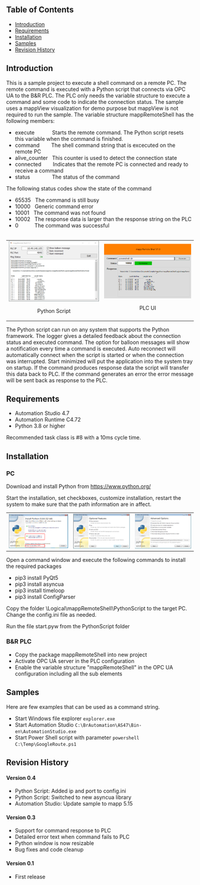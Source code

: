 ## Table of Contents
* [Introduction](#Introduction)
* [Requirements](#Requirements)
* [Installation](#Installation)
* [Samples](#Samples)
* [Revision History](#Revision-History)

<a name="Introduction"></a>
## Introduction
This is a sample project to execute a shell command on a remote PC. The remote command is executed with a Python script that connects via OPC UA to the B&R PLC. The PLC only needs the variable structure to execute a command and some code to indicate the connection status. The sample uses a mappView visualization for demo purpose but mappView is not required to run the sample. The variable structure mappRemoteShell has the following members:

* execute &nbsp;&nbsp;&nbsp;&nbsp;&nbsp;&nbsp;&nbsp;&nbsp;&nbsp;&nbsp; Starts the remote command. The Python script resets this variable when the command is finished.
* command &nbsp;&nbsp;&nbsp;&nbsp;&nbsp;&nbsp; The shell command string that is excecuted on the remote PC
* alive_counter &nbsp; This counter is used to detect the connection state
* connected &nbsp;&nbsp;&nbsp;&nbsp;&nbsp;&nbsp; Indicates that the remote PC is connected and ready to receive a command
* status  &nbsp;&nbsp;&nbsp;&nbsp;&nbsp;&nbsp;&nbsp;&nbsp;&nbsp;&nbsp;&nbsp;&nbsp;&nbsp; The status of the command

The following status codes show the state of the command<br/>
* 65535 &nbsp;&nbsp;The command is still busy<br/>
* 10000 &nbsp;&nbsp;Generic command error<br/>
* 10001 &nbsp;&nbsp;The command was not found<br/>
* 10002 &nbsp;&nbsp;The response data is larger than the response string on the PLC<br/>
* 0 &nbsp;&nbsp;&nbsp;&nbsp;&nbsp;&nbsp;&nbsp;&nbsp;&nbsp; The command was successful
<br/><br/>

<table><tr><td><img src='Docs/screenshot_python.png' width=400><p align="center">Python Script</p></td><td><img src='Docs/screenshot_plc.png' width=400><p align="center">PLC UI</p></td></tr></table>

The Python script can run on any system that supports the Python framework. The logger gives a detailed feedback about the connection status and executed command. The option for balloon messages will show a notification every time a command is executed. Auto reconnect will automatically connect when the script is started or when the connection was interrupted. Start minimized will put the application into the system tray on startup. If the command produces response data the script will transfer this data back to PLC. If the command generates an error the error message will be sent back as response to the PLC.

<a name="Requirements"></a>
## Requirements
* Automation Studio 4.7
* Automation Runtime C4.72
* Python 3.8 or higher

Recommended task class is #8 with a 10ms cycle time.

<a name="Installation"></a>
## Installation

### PC

Download and install Python from https://www.python.org/

Start the installation, set checkboxes, customize installation, restart the system to make sure that the path information are in affect.

<table><tr><td><img src='Docs/python_install1.png'></td><td><img src='Docs/python_install2.png'></td><td><img src='Docs/python_install3.png'></td></tr></table>

Open a command window and execute the following commands to install the required packages

* pip3 install PyQt5
* pip3 install asyncua
* pip3 install timeloop
* pip3 install ConfigParser

Copy the folder \Logical\mappRemoteShell\PythonScript to the target PC. Change the config.ini file as needed.

Run the file start.pyw from the PythonScript folder

### B&R PLC
* Copy the package mappRemoteShell into new project
* Activate OPC UA server in the PLC configuration
* Enable the variable structure "mappRemoteShell" in the OPC UA configuration including all the sub elements

<a name="Samples"></a>
## Samples
Here are few examples that can be used as a command string.

* Start Windows file explorer ``` explorer.exe ```
* Start Automation Studio ``` C:\BrAutomation\AS47\Bin-en\AutomationStudio.exe ```
* Start Power Shell script with parameter ``` powershell C:\Temp\GoogleRoute.ps1 ```

<a name="Revision-History"></a>
## Revision History

#### Version 0.4
* Python Script: Added ip and port to config.ini
* Python Script: Switched to new asyncua library
* Automation Studio: Update sample to mapp 5.15

#### Version 0.3
* Support for command response to PLC
* Detailed error text when command fails to PLC
* Python window is now resizable
* Bug fixes and code cleanup

#### Version 0.1
* First release
